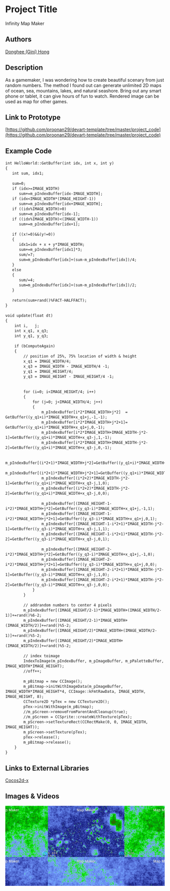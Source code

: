 # Project Title
Infinity Map Maker

## Authors
[Donghee (Gini) Hong](https://github.com/proonan29)

## Description
As a gamemaker, I was wondering how to create beautiful scenary from just random numbers. The method I found out can generate unlimited 2D maps of ocean, sea, mountains, lakes, and natural seashore. Bring out any smart phone or tablet, it can give hours of fun to watch. Rendered image can be used as map for other games.

## Link to Prototype
[https://github.com/proonan29/devart-template/tree/master/project_code](https://github.com/proonan29/devart-template/tree/master/project_code)

## Example Code
```
int HelloWorld::GetBuffer(int idx, int x, int y)
{
   int sum, idx1;

   sum=0;
   if (idx>=IMAGE_WIDTH)
      sum+=m_pIndexBuffer[idx-IMAGE_WIDTH];
   if (idx<IMAGE_WIDTH*(IMAGE_HEIGHT-1))
      sum+=m_pIndexBuffer[idx+IMAGE_WIDTH];
   if ((idx%IMAGE_WIDTH)>0)
      sum+=m_pIndexBuffer[idx-1];
   if ((idx%IMAGE_WIDTH)<(IMAGE_WIDTH-1))
      sum+=m_pIndexBuffer[idx+1];

   if ((x!=0)&&(y!=0))
   {
      idx1=idx + x + y*IMAGE_WIDTH;
      sum+=m_pIndexBuffer[idx1]*3;
      sum/=7;
      sum=m_pIndexBuffer[idx]+(sum-m_pIndexBuffer[idx])/4;
   }
   else
   {
      sum/=4;
      sum=m_pIndexBuffer[idx]+(sum-m_pIndexBuffer[idx])/2;
   }

   return(sum+rand()%FACT-HALFFACT);
}

void update(float dt)
{
	int i,   j;
	int x_q1, x_q3;
	int y_q1, y_q3;

	if (bComputeAgain)
	{
		// position of 25%, 75% location of width & height
		x_q1 = IMAGE_WIDTH/4;
		x_q3 = IMAGE_WIDTH - IMAGE_WIDTH/4 -1;
		y_q1 = IMAGE_HEIGHT/4;
		y_q3 = IMAGE_HEIGHT - IMAGE_HEIGHT/4 -1;


		for (i=0; i<IMAGE_HEIGHT/4; i++)
		{
			for (j=0; j<IMAGE_WIDTH/4; j++)
			{
				m_pIndexBuffer[i*2*IMAGE_WIDTH+j*2]  = GetBuffer((y_q1+i)*IMAGE_WIDTH+x_q1+j,-1,-1);
				m_pIndexBuffer[i*2*IMAGE_WIDTH+j*2+1]= GetBuffer((y_q1+i)*IMAGE_WIDTH+x_q1+j,0,-1);
				m_pIndexBuffer[i*2*IMAGE_WIDTH+IMAGE_WIDTH-j*2-1]=GetBuffer((y_q1+i)*IMAGE_WIDTH+x_q3-j,1,-1);
				m_pIndexBuffer[i*2*IMAGE_WIDTH+IMAGE_WIDTH-j*2-2]=GetBuffer((y_q1+i)*IMAGE_WIDTH+x_q3-j,0,-1);

				m_pIndexBuffer[(i*2+1)*IMAGE_WIDTH+j*2]=GetBuffer((y_q1+i)*IMAGE_WIDTH+x_q1+j,-1,0);
				m_pIndexBuffer[(i*2+1)*IMAGE_WIDTH+j*2+1]=GetBuffer((y_q1+i)*IMAGE_WIDTH+x_q1+j,0,0);
				m_pIndexBuffer[(i*2+2)*IMAGE_WIDTH-j*2-1]=GetBuffer((y_q1+i)*IMAGE_WIDTH+x_q3-j,1,0);
				m_pIndexBuffer[(i*2+2)*IMAGE_WIDTH-j*2-2]=GetBuffer((y_q1+i)*IMAGE_WIDTH+x_q3-j,0,0);

				m_pIndexBuffer[(IMAGE_HEIGHT-1-i*2)*IMAGE_WIDTH+j*2]=GetBuffer((y_q3-i)*IMAGE_WIDTH+x_q1+j,-1,1);
				m_pIndexBuffer[(IMAGE_HEIGHT-1-i*2)*IMAGE_WIDTH+j*2+1]=GetBuffer((y_q3-i)*IMAGE_WIDTH+x_q1+j,0,1);
				m_pIndexBuffer[(IMAGE_HEIGHT-1-i*2+1)*IMAGE_WIDTH-j*2-1]=GetBuffer((y_q3-i)*IMAGE_WIDTH+x_q3-j,1,1);
				m_pIndexBuffer[(IMAGE_HEIGHT-1-i*2+1)*IMAGE_WIDTH-j*2-2]=GetBuffer((y_q3-i)*IMAGE_WIDTH+x_q3-j,0,1);

				m_pIndexBuffer[(IMAGE_HEIGHT-2-i*2)*IMAGE_WIDTH+j*2]=GetBuffer((y_q3-i)*IMAGE_WIDTH+x_q1+j,-1,0);
				m_pIndexBuffer[(IMAGE_HEIGHT-2-i*2)*IMAGE_WIDTH+j*2+1]=GetBuffer((y_q3-i)*IMAGE_WIDTH+x_q1+j,0,0);
				m_pIndexBuffer[(IMAGE_HEIGHT-2-i*2+1)*IMAGE_WIDTH-j*2-1]=GetBuffer((y_q3-i)*IMAGE_WIDTH+x_q3-j,1,0);
				m_pIndexBuffer[(IMAGE_HEIGHT-2-i*2+1)*IMAGE_WIDTH-j*2-2]=GetBuffer((y_q3-i)*IMAGE_WIDTH+x_q3-j,0,0);
			}
		}

		// addrandom numbers to center 4 pixels
		m_pIndexBuffer[(IMAGE_HEIGHT/2-1)*IMAGE_WIDTH+(IMAGE_WIDTH/2-1)]+=rand()%6-2;
		m_pIndexBuffer[(IMAGE_HEIGHT/2-1)*IMAGE_WIDTH+(IMAGE_WIDTH/2)]+=rand()%5-2;
		m_pIndexBuffer[(IMAGE_HEIGHT/2)*IMAGE_WIDTH+(IMAGE_WIDTH/2-1)]+=rand()%5-2;
		m_pIndexBuffer[(IMAGE_HEIGHT/2)*IMAGE_WIDTH+(IMAGE_WIDTH/2)]+=rand()%5-2;

		// index toimage
		IndexToImage(m_pIndexBuffer, m_pImageBuffer, m_pPaletteBuffer, IMAGE_WIDTH*IMAGE_HEIGHT);
		//off++;

		m_pBitmap = new CCImage();
		m_pBitmap->initWithImageData(m_pImageBuffer, IMAGE_WIDTH*IMAGE_HEIGHT*4, CCImage::kFmtRawData, IMAGE_WIDTH, IMAGE_HEIGHT, 8);
		CCTexture2D *pTex = new CCTexture2D();
		pTex->initWithImage(m_pBitmap);
		//m_pScreen->removeFromParentAndCleanup(true);
		//m_pScreen = CCSprite::createWithTexture(pTex);
		m_pScreen->setTextureRect(CCRectMake(0, 0, IMAGE_WIDTH, IMAGE_HEIGHT));
		m_pScreen->setTexture(pTex);
		pTex->release();
		m_pBitmap->release();
	}
}
```
## Links to External Libraries
[Cocos2d-x](http://www.cocos2d-x.org)

## Images & Videos
![Cover Image](project_images/mapmaker.png?raw=true "Cover Image")

